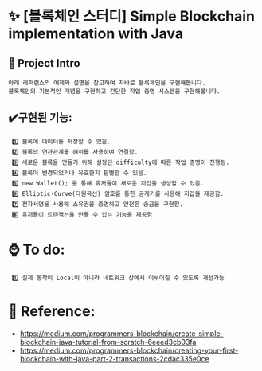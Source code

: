 # ✨ [블록체인 스터디] Simple Blockchain implementation with Java 

## 📒 Project Intro
```
아래 레퍼런스의 예제와 설명을 참고하여 자바로 블록체인을 구현해봅니다.   
블록체인의 기본적인 개념을 구현하고 간단한 작업 증명 시스템을 구현해봅니다.
```

## ✔️구현된 기능:
```
 1️⃣ 블록에 데이터를 저장할 수 있음.
 2️⃣ 블록의 연관관계를 해쉬를 사용하여 연결함. 
 3️⃣ 새로운 블록을 만들기 위해 설정된 difficulty에 따른 작업 증명이 진행됨. 
 4️⃣ 블록이 변경되었거나 유효한지 판별할 수 있음.
 5️⃣ new Wallet(); 을 통해 유저들이 새로운 지갑을 생성할 수 있음.
 6️⃣ Elliptic-Curve(타원곡선) 암호를 통한 공개키를 사용해 지갑을 제공함. 
 7️⃣ 전자서명을 사용해 소유권을 증명하고 안전한 송금을 구현함. 
 8️⃣ 유저들이 트랜잭션을 만들 수 있는 기능을 제공함. 
```

# ⌚️ To do:
```
 1️⃣ 실제 동작이 Local이 아니라 네트워크 상에서 이루어질 수 있도록 개선가능 
```
# 🔗 Reference:
-  https://medium.com/programmers-blockchain/create-simple-blockchain-java-tutorial-from-scratch-6eeed3cb03fa   
-  https://medium.com/programmers-blockchain/creating-your-first-blockchain-with-java-part-2-transactions-2cdac335e0ce


